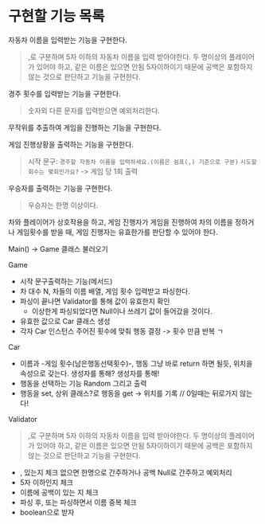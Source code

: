 # 구현할 기능 목록

자동차 이름을 입력받는 기능을 구현한다.
> ,로 구분하며 5자 이하의 자동차 이름을 입력 받아야한다.
> 두 명이상의 플레이어가 있어야 하고, 같은 이름은 있으면 안됨
> 5자이하이기 때문에 공백은 포함하지 않는 것으로 판단하고 기능을 구현한다.

경주 횟수를 입력받는 기능을 구현한다.
> 숫자외 다른 문자를 입력받으면 예외처리한다.

무작위를 추출하여 게임을 진행하는 기능을 구현한다.

게임 진행상황을 출력하는 기능을 구현한다.
> 시작 문구: `경주할 자동차 이름을 입력하세요.(이름은 쉼표(,) 기준으로 구분)`
> `시도할 회수는 몇회인가요?` -> 게임 당 1회 출력

우승자를 출력하는 기능을 구현한다.
> 우승자는 한명 이상이다.

차와 플레이어가 상호작용을 하고, 게임 진행자가 게임을 진행하여 
차의 이름을 정하거나 게임횟수를 받을 때, 게임 진행자는 유효한가를 판단할 수 있어야 한다.

Main() -> Game 클래스 불러오기

Game 
- 시작 문구출력하는 기능(메서드)
- 차 대수 N, 차들의 이름 배열, 게임 횟수 입력받고 파싱한다.
- 파싱이 끝나면 Validator를 통해 값이 유효한지 확인
  - 이상한게 파싱되었다면 Null이나 쓰레기 값이 들어갔을 것이다.
- 유효한 값으로 Car 클래스 생성
- 각자 Car 인스턴스 주어진 횟수에 맞춰 행동 결정 -> 횟수 만큼 반복 ㄱ

Car
- 이름과 -게임 횟수(남은행동선택횟수)-, 행동 그냥 바로 return 하면 될듯, 위치을 속성으로 갖는다. 생성자를 통해? 생성자를 통해!
- 행동을 선택하는 기능 Random 그리고 출력
- 행동을 set, 상위 클래스?로 행동을 get -> 위치를 기록 // 0일때는 뒤로가지 않는다!

Validator
> ,로 구분하며 5자 이하의 자동차 이름을 입력 받아야한다.
> 두 명이상의 플레이어가 있어야 하고, 같은 이름은 있으면 안됨
> 5자이하이기 때문에 공백은 포함하지 않는 것으로 판단하고 기능을 구현한다.
- , 있는지 체크 없으면 한명으로 간주하거나 공백 Null로 간주하고 예외처리
- 5자 이하인지 체크
- 이름에 공백이 있는 지 체크
- 파싱 후, 또는 파싱하면서 이름 중복 체크
- boolean으로 받자